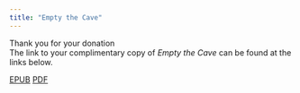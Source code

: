 ```yaml
---
title: "Empty the Cave"
---
```


Thank you for your donation  
The link to your complimentary copy of _Empty the Cave_ can be found at the links below.

[EPUB](</thanks/b179ku9tm9m8rnw0f5ikf07tshbmxoj7/Empty the Cave Awaken the SparkN242.epub>)
[PDF](</thanks/b179ku9tm9m8rnw0f5ikf07tshbmxoj7/Empty the Cave Revised.pdf>)
